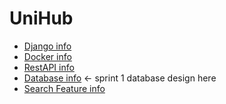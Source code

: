 # UniHub
- [Django info](docs/djangoInfo.md)
- [Docker info](docs/dockerInfo.md)
- [RestAPI info](docs/restapiInfo.md)
- [Database info](docs/databaseInfo.md) <- sprint 1 database design here 
- [Search Feature info](docs/searchFeatureInfo.md) 
